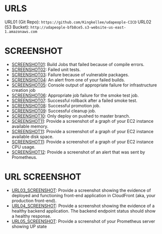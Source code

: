 # URLS

URL01 (Git Repo): `https://github.com/Kingkellee/udapeople-CICD`
URL02 (S3 Bucket): `http://udapeople-bfb8ce5.s3-website-us-east-1.amazonaws.com`

# SCREENSHOT

- [SCREENSHOT01](screenshot/SC-01.png): Build Jobs that failed because of compile errors.
- [SCREENSHOT02](screenshot/SC-02.png): Failed unit tests.
- [SCREENSHOT03](screenshot/SC-03.png): Failure because of vulnerable packages.
- [SCREENSHOT04](screenshot/SC-04.png): An alert from one of your failed builds.
- [SCREENSHOT05](screenshot/SC-05.png): Console output of appropriate failure for infrastructure creation job
- [SCREENSHOT06](screenshot/SC-06.png): Appropriate job failure for the smoke test job.
- [SCREENSHOT07](screenshot/SC-07.png): Successful rollback after a failed smoke test.
- [SCREENSHOT08](screenshot/SC-08.png): Successful promotion job.
- [SCREENSHOT09](screenshot/SC-09.png): Successful cleanup job.
- [SCREENSHOT10](screenshot/SC-10.png): Only deploy on pushed to master branch.
- [SCREENSHOT11](screenshot/SC-11.1.png): Provide a screenshot of a graph of your EC2 instance available memory.
- [SCREENSHOT11](screenshot/SC-11.2.png): Provide a screenshot of a graph of your EC2 instance available disk space.
- [SCREENSHOT11](screenshot/SC-11.3.png): Provide a screenshot of a graph of your EC2 instance CPU usage.
- [SCREENSHOT12](screenshot/SC-12.png): Provide a screenshot of an alert that was sent by Prometheus.

# URL SCREENSHOT

- [URL03_SCREENSHOT](screenshot/URL-03.png): Provide a screenshot showing the evidence of deployed and functioning front-end application in CloudFront (aka, your production front-end).
- [URL04_SCREENSHOT](screenshot/URL-04.png): Provide a screenshot showing the evidence of a healthy backend application. The backend endpoint status should show a healthy response.
- [URL05_SCREENSHOT](screenshot/URL-05.png): Provide a screenshot of your Prometheus server showing UP state
